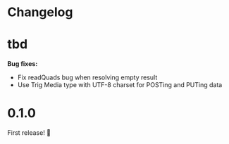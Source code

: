 # Changelog

# tbd

**Bug fixes:**
- Fix readQuads bug when resolving empty result
- Use Trig Media type with UTF-8 charset for POSTing and PUTing data

# 0.1.0

First release! :tada:
